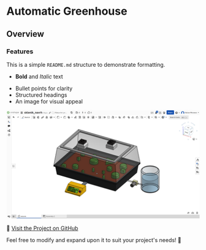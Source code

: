 # Automatic Greenhouse
## Overview
### Features
This is a simple `README.md` structure to demonstrate formatting.

* **Bold** and *Italic* text
- Bullet points for clarity
- Structured headings
- An image for visual appeal

![Example Image](https://github.com/vacmor119/Automatic-Greenhouse/blob/main/images/vizualizace/pohled1.png)

🔗 [Visit the Project on GitHub](https://github.com/vacmor119/Automatic-Greenhouse)

Feel free to modify and expand upon it to suit your project's needs! 🚀
